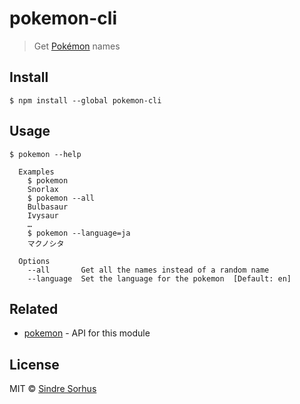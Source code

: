# pokemon-cli

> Get [Pokémon](https://en.wikipedia.org/wiki/Pok%C3%A9mon) names


## Install

```
$ npm install --global pokemon-cli
```


## Usage

```
$ pokemon --help

  Examples
    $ pokemon
    Snorlax
    $ pokemon --all
    Bulbasaur
    Ivysaur
    …
    $ pokemon --language=ja
    マクノシタ

  Options
    --all       Get all the names instead of a random name
    --language  Set the language for the pokemon  [Default: en]
```


## Related

- [pokemon](https://github.com/sindresorhus/pokemon) - API for this module


## License

MIT © [Sindre Sorhus](https://sindresorhus.com)
